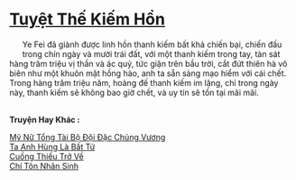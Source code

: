 <a href="https://truyentiki.com/tuyet-the-kiem-hon.33567/" title="Tuyệt Thế Kiếm Hồn"><h1>Tuyệt Thế Kiếm Hồn</h1></a><div style="display:table"><img align="right" style="float: left; padding: 10px;" src="https://truyentiki.com/images/story/200x260/33567.jpg" alt="">Ye Fei đã giành được linh hồn thanh kiếm bất khả chiến bại, chiến đấu trong chín ngày và mười trái đất, với một thanh kiếm trong tay, tàn sát hàng trăm triệu vị thần và ác quỷ, tức giận trên bầu trời, cắt đứt thiên hà vô biên như một khuôn mặt hồng hào, anh ta sẵn sàng mạo hiểm với cái chết. Trong hàng trăm triệu năm, hoàng đế thanh kiếm im lặng, chỉ trong ngày này, thanh kiếm sẽ không bao giờ chết, và uy tín sẽ tồn tại mãi mãi.</div><p><br><b>Truyện Hay Khác :</b></p><a href="https://truyentiki.com/my-nu-tong-tai-bo-doi-dac-chung-vuong.33566/" alt="Mỹ Nữ Tổng Tài Bộ Đội Đặc Chủng Vương">Mỹ Nữ Tổng Tài Bộ Đội Đặc Chủng Vương</a><br/><a href="https://github.com/nownovels/top500/tree/master/truyenhay/33708/" alt="Ta Anh Hùng Là Bất Tử">Ta Anh Hùng Là Bất Tử</a><br/><a href="https://github.com/nownovels/top500/tree/master/truyenhay/33920/" alt="Cuồng Thiếu Trở Về">Cuồng Thiếu Trở Về</a><br/><a href="https://github.com/nownovels/top500/tree/master/truyenhay/33803/" alt="Chí Tôn Nhân Sinh">Chí Tôn Nhân Sinh</a><br/>